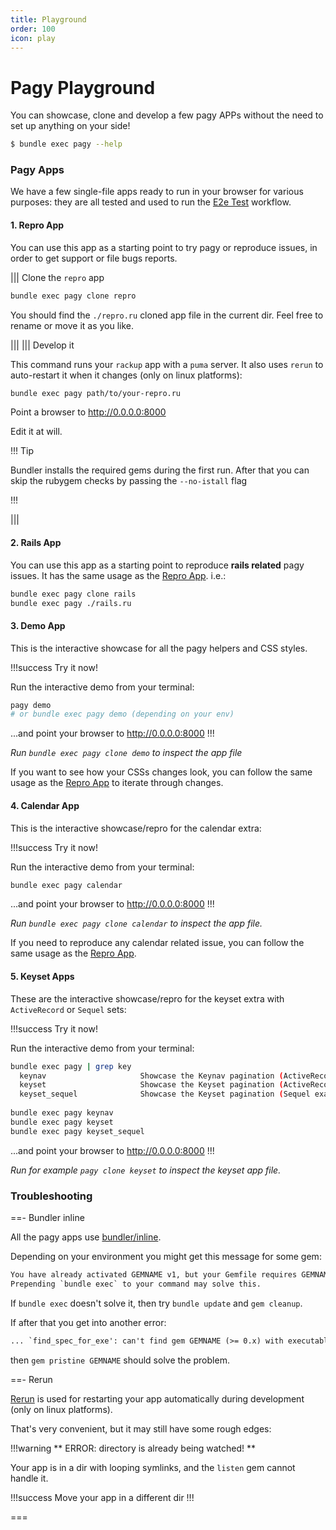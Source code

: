 ```yaml
---
title: Playground
order: 100
icon: play
---
```


# Pagy Playground

You can showcase, clone and develop a few pagy APPs without the need to set up anything on your side!

```sh
$ bundle exec pagy --help
```

### Pagy Apps

We have a few single-file apps ready to run in your browser for various purposes: they are all tested and used to run 
the [E2e Test](https://github.com/ddnexus/pagy/blob/master/.github/workflows/e2e-test.yml) workflow.

#### 1. Repro App

You can use this app as a starting point to try pagy or reproduce issues, in order to get support or file bugs reports.

||| Clone the `repro` app

```sh
bundle exec pagy clone repro
```

You should find the `./repro.ru` cloned app file in the current dir. Feel free to rename or move it as you like.

|||
||| Develop it

This command runs your `rackup` app with a `puma` server. It also uses `rerun` to auto-restart it when it changes (only on 
linux platforms):

```sh
bundle exec pagy path/to/your-repro.ru
```

Point a browser to http://0.0.0.0:8000

Edit it at will.

!!! Tip

Bundler installs the required gems during the first run. After that you can skip the rubygem 
checks by passing the `--no-istall` flag

!!!

|||

#### 2. Rails App

You can use this app as a starting point to reproduce **rails related** pagy issues. It has the same usage as the [Repro App](#1-repro-app). i.e.:

```sh
bundle exec pagy clone rails
bundle exec pagy ./rails.ru
```

#### 3. Demo App

This is the interactive showcase for all the pagy helpers and CSS styles.

!!!success Try it now!

Run the interactive demo from your terminal:

```sh
pagy demo
# or bundle exec pagy demo (depending on your env)
```

...and point your browser to http://0.0.0.0:8000
!!!

_Run `bundle exec pagy clone demo` to inspect the app file_

If you want to see how your CSSs changes look, you can follow the same usage as the [Repro App](#1-repro-app) to iterate through
changes.

#### 4. Calendar App

This is the interactive showcase/repro for the calendar extra:

!!!success Try it now!

Run the interactive demo from your terminal:

```sh
bundle exec pagy calendar
```

...and point your browser to http://0.0.0.0:8000
!!!

_Run `bundle exec pagy clone calendar` to inspect the app file._

If you need to reproduce any calendar related issue, you can follow the same usage as the [Repro App](#1-repro-app).

#### 5. Keyset Apps

These are the interactive showcase/repro for the keyset extra with `ActiveRecord` or `Sequel` sets:

!!!success Try it now!

Run the interactive demo from your terminal:

```sh      
bundle exec pagy | grep key   
  keynav                     Showcase the Keynav pagination (ActiveRecord example)
  keyset                     Showcase the Keyset pagination (ActiveRecord example)
  keyset_sequel              Showcase the Keyset pagination (Sequel example)
 
bundle exec pagy keynav
bundle exec pagy keyset
bundle exec pagy keyset_sequel
```

...and point your browser to http://0.0.0.0:8000
!!!

_Run for example `pagy clone keyset` to inspect the keyset app file._

### Troubleshooting

==- Bundler inline

All the pagy apps use [bundler/inline](https://bundler.io/guides/bundler_in_a_single_file_ruby_script.html).

Depending on your environment you might get this message for some gem:

```txt
You have already activated GEMNAME v1, but your Gemfile requires GEMNAME v2. 
Prepending `bundle exec` to your command may solve this.
```

If `bundle exec` doesn't solve it, then try `bundle update` and `gem cleanup`.

If after that you get into another error:

```txt
... `find_spec_for_exe': can't find gem GEMNAME (>= 0.x) with executable EXEC (Gem::GemNotFoundException)
```

then `gem pristine GEMNAME` should solve the problem.

==- Rerun

[Rerun](https://github.com/alexch/rerun) is used for restarting your app automatically during development (only on linux 
platforms).

That's very convenient, but it may still have some rough edges:

!!!warning ** ERROR: directory is already being watched! **

Your app is in a dir with looping symlinks, and the `listen` gem cannot handle it.

!!!success Move your app in a different dir
!!!

===
